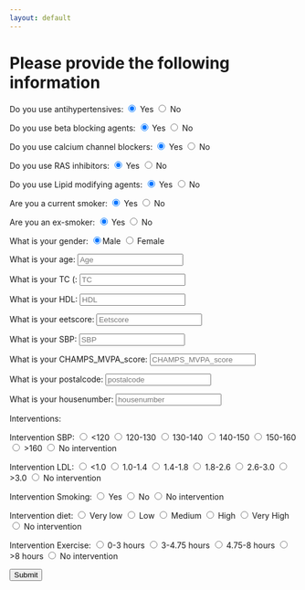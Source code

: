 ```yaml
---
layout: default
---
```


<script src="script.js"></script>

# Please provide the following information

<form>
Do you use antihypertensives: <input type="radio" name="antihypertensives" id="yes_antihypertensives" value ="true" checked /> Yes <input type="radio" name="antihypertensives" id="no_antihypertensives"/> No
<form>
</form>
Do you use beta blocking agents: <input type="radio" name="beta_blocking_agents" id="yes_beta_blocking_agents" value ="true" checked /> Yes <input type="radio" name="beta_blocking_agents" id="no_beta_blocking_agents"/> No
<form>
</form>
Do you use calcium channel blockers: <input type="radio" name="calcium_channel_blockers" id="yes_calcium_channel_blockers" value ="true" checked /> Yes <input type="radio" name="calcium_channel_blockers" id="no_calcium_channel_blockers"/> No
<form>
</form>
Do you use RAS inhibitors: <input type="radio" name="RAS_inhibitors" id="yes_RAS_inhibitors" value ="true" checked /> Yes <input type="radio" name="RAS_inhibitors" id="no_RAS_inhibitors"/> No
<form>
</form>
Do you use Lipid modifying agents: <input type="radio" name="lipid_modifying_agents" id="yes_lipid_modifying_agents" value ="true" checked /> Yes <input type="radio" name="lipid_modifying_agents" id="no_lipid_modifying_agents"/> No
<form>
</form>
Are you a current smoker: <input type="radio" name="current_smoker" id="yes_current_smoker" value ="true" checked /> Yes <input type="radio" name="current_smoker" id="no_current_smoker"/> No
<form>
</form>
Are you an ex-smoker: <input type="radio" name="ex_smoker" id="yes_ex_smoker" value ="true" checked /> Yes <input type="radio" name="ex_smoker" id="no_ex_smoker"/> No
<form>
</form>
What is your gender: <input type="radio" name="gender" id="male_gender" value ="true" checked />Male <input type="radio" name="gender" id="female_gender"/> Female
<form>
</form>
What is your age: <input type="number" id="ageInput" placeholder="Age">
<form>
</form>
What is your TC (: <input type="number" id="TCInput" placeholder="TC">
<form>
</form>
What is your HDL: <input type="number" id="HDLInput" placeholder="HDL">
<form>
</form>
What is your eetscore: <input type="number" id="eetscoreInput" placeholder="Eetscore">
<form>
</form>
What is your SBP: <input type="number" id="SBPInput" placeholder="SBP">
<form>
</form>
What is your CHAMPS_MVPA_score: <input type="number" id="CHAMPS_MVPA_scoreInput" placeholder="CHAMPS_MVPA_score">
<form>
</form>
What is your postalcode: <input type="string" id="postalcodeInput" placeholder="postalcode">
<form>
</form>
What is your housenumber: <input type="number" id="housenumberInput" placeholder="housenumber">
<form>
</form>


Interventions:
<form>
Intervention SBP: <input type="radio" name="intervention_sbp" id="very_low_intervention_sbp" value ="true"/> <120 <input type="radio" name="intervention_sbp" id="low_intervention_sbp"/> 120-130 <input type="radio" name="intervention_sbp" id="medium_intervention_sbp"/> 130-140 <input type="radio" name="intervention_sbp" id="high_intervention_sbp"/> 140-150 <input type="radio" name="intervention_sbp" id="very_high_intervention_sbp"/> 150-160 <input type="radio" name="intervention_sbp" id="ultra_intervention_sbp"/> >160 <input type="radio" name="intervention_sbp" id="nothing_sbp"/> No intervention
</form>
<form>
Intervention LDL: <input type="radio" name="intervention_LDL" id="very_low_intervention_LDL" value ="true"/> <1.0 <input type="radio" name="intervention_LDL" id="low_intervention_LDL"/> 1.0-1.4 <input type="radio" name="intervention_LDL" id="medium_intervention_LDL"/> 1.4-1.8 <input type="radio" name="intervention_LDL" id="high_intervention_LDL"/> 1.8-2.6 <input type="radio" name="intervention_LDL" id="very_high_intervention_LDL"/> 2.6-3.0 <input type="radio" name="intervention_LDL" id="ultra_intervention_LDL"/> >3.0 <input type="radio" name="intervention_LDL" id="nothing_LDL"/> No intervention
</form>
<form>
Intervention Smoking: <input type="radio" name="intervention_smoking" id="yes_intervention_smoking" value ="true"/> Yes <input type="radio" name="intervention_smoking" id="no_intervention_smoking"/> No <input type="radio" name="intervention_smoking" id="nothing_smoking"/> No intervention
</form>
<form>
Intervention diet: <input type="radio" name="intervention_diet" id="very_low_intervention_diet" value ="true"/> Very low <input type="radio" name="intervention_diet" id="low_intervention_diet"/> Low <input type="radio" name="intervention_diet" id="medium_intervention_diet"/> Medium <input type="radio" name="intervention_diet" id="high_intervention_diet"/> High <input type="radio" name="intervention_diet" id="very_high_intervention_diet"/> Very High <input type="radio" name="intervention_diet" id="nothing_diet"/> No intervention
</form>
<form>
Intervention Exercise: <input type="radio" name="intervention_exercise" id="very_low_intervention_exercise" value ="true"/> 0-3 hours <input type="radio" name="intervention_exercise" id="low_intervention_exercise"/> 3-4.75 hours <input type="radio" name="intervention_exercise" id="medium_intervention_exercise"/> 4.75-8 hours <input type="radio" name="intervention_exercise" id="high_intervention_exercise"/> >8 hours <input type="radio" name="intervention_exercise" id="nothing_exercise"/> No intervention
</form>

<form>
  <button type="button" onclick="runModel()">Submit</button>
</form>

<div id="resultContainer">
  <!-- The result will be displayed here -->
</div>